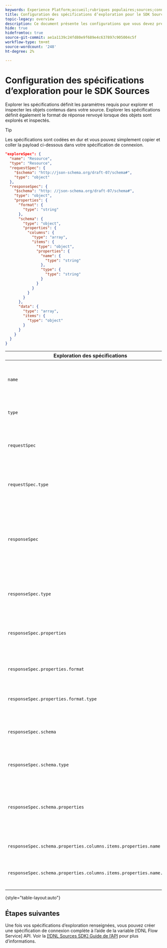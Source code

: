 ```yaml
---
keywords: Experience Platform;accueil;rubriques populaires;sources;connecteurs;connecteurs source;sdk sources;sdk;SDK
title: Configuration des spécifications d’exploration pour le SDK Sources
topic-legacy: overview
description: Ce document présente les configurations que vous devez préparer pour utiliser le SDK Sources.
hide: true
hidefromtoc: true
source-git-commit: ae1a1139c24fd80e9f689e4c637897c905004c5f
workflow-type: tm+mt
source-wordcount: '248'
ht-degree: 2%

---
```



# Configuration des spécifications d’exploration pour le SDK Sources

Explorer les spécifications définit les paramètres requis pour explorer et inspecter les objets contenus dans votre source. Explorer les spécifications définit également le format de réponse renvoyé lorsque des objets sont explorés et inspectés.

>[!TIP]
>
>Les spécifications sont codées en dur et vous pouvez simplement copier et coller la payload ci-dessous dans votre spécification de connexion.

```json
"exploreSpec": {
  "name": "Resource",
  "type": "Resource",
  "requestSpec": {
    "$schema": "http://json-schema.org/draft-07/schema#",
    "type": "object"
  },
  "responseSpec": {
    "$schema": "http: //json-schema.org/draft-07/schema#",
    "type": "object",
    "properties": {
      "format": {
        "type": "string"
      },
      "schema": {
        "type": "object",
        "properties": {
          "columns": {
            "type": "array",
            "items": {
              "type": "object",
              "properties": {
                "name": {
                  "type": "string"
                },
                "type": {
                  "type": "string"
                }
              }
            }
          }
        }
      },
      "data": {
        "type": "array",
        "items": {
          "type": "object"
        }
      }
    }
  }
}
```

| Exploration des spécifications | Description | Exemple |
| --- | --- | --- |
| `name` | Définit le nom ou l’identifiant de la spécification d’exploration. | `Resource` |
| `type` | Définit le type de la spécification d’exploration. | `Resource` |
| `requestSpec` | Contient les paramètres requis pour explorer les objets dans la connexion. |
| `requestSpec.type` | Définit le type de données de la spécification de requête. | `object` |
| `responseSpec` | Contient les paramètres qui définissent le format du message de réponse renvoyé par rapport à un appel d’exploration. |
| `responseSpec.type` | Définit le type de données de la spécification de réponse. | `object` |
| `responseSpec.properties` | Contient des informations relatives au format du message de réponse. |
| `responseSpec.properties.format` | Définit la mise en forme du schéma de réponse. | `object` |
| `responseSpec.properties.format.type` | Définit le type de données des propriétés. | `string` |
| `responseSpec.schema` | Contient des informations relatives au formatage du schéma de réponse. |
| `responseSpec.schema.type` | Définit le type de données du schéma. | `object` |
| `responseSpec.schema.properties` | Contient des informations sur les colonnes, le type et les éléments contenus dans un schéma. |
| `responseSpec.schema.properties.columns.items.properties.name` | Affiche le nom du fichier. |
| `responseSpec.schema.properties.columns.items.properties.name.type` | Définit le type de données du nom de fichier. | `string` |

{style=&quot;table-layout:auto&quot;}

## Étapes suivantes

Une fois vos spécifications d’exploration renseignées, vous pouvez créer une spécification de connexion complète à l’aide de la variable [!DNL Flow Service] API. Voir la [[!DNL Sources SDK] Guide de l’API](../api/api-overview.md) pour plus d’informations.